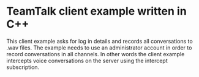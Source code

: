 # TeamTalk client example written in C++

This client example asks for log in details and records all conversations to
.wav files. The example needs to use an administrator account in order to
record conversations in all channels. In other words the client example
intercepts voice conversations on the server using the intercept subscription.
